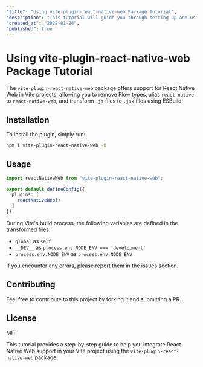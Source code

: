```yaml
---
"title": "Using vite-plugin-react-native-web Package Tutorial",
"description": "This tutorial will guide you through setting up and using the vite-plugin-react-native-web package in your project. It covers installation, usage, and helpful information for utilizing React Native Web support in Vite.",
"created_at": "2022-01-24",
"published": true
---
```


# Using vite-plugin-react-native-web Package Tutorial

The `vite-plugin-react-native-web` package offers support for React Native Web in Vite projects, allowing you to remove Flow types, alias `react-native` to `react-native-web`, and transform `.js` files to `.jsx` files using ESBuild. 

## Installation

To install the plugin, simply run:

```bash
npm i vite-plugin-react-native-web -D
```

## Usage

```typescript
import reactNativeWeb from "vite-plugin-react-native-web";

export default defineConfig({
  plugins: [
    reactNativeWeb()
  ]
});
```

During Vite's build process, the following variables are defined in the transformed files:
- `global` as `self`
- `__DEV__` as `process.env.NODE_ENV === 'development'`
- `process.env.NODE_ENV` as `process.env.NODE_ENV`

If you encounter any errors, please report them in the issues section.

## Contributing

Feel free to contribute to this project by forking it and submitting a PR.

## License

MIT

This tutorial provides a step-by-step guide to help you integrate React Native Web support in your Vite project using the `vite-plugin-react-native-web` package.